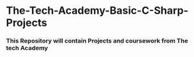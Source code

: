 # The-Tech-Academy-Basic-C-Sharp-Projects

### This Repository will contain Projects and coursework from The tech Academy
